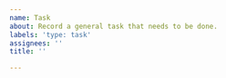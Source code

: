 ```yaml
---
name: Task
about: Record a general task that needs to be done.
labels: 'type: task'
assignees: ''
title: ''

---
```

